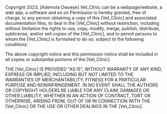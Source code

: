Copyright 2023, [Ademola Owoeye]
Vet_Clinic can be a webpage/website, a web app, a software and so on
Permission is hereby granted, free of charge, to any person obtaining a copy of this [Vet_Clinic] and associated documentation files, to deal in the [Vet_Clinic] without restriction, including without limitation the rights to use, copy, modify, merge, publish, distribute, sublicense, and/or sell copies of the [Vet_Clinic], and to permit persons to whom the [Vet_Clinic] is furnished to do so, subject to the following conditions:

The above copyright notice and this permission notice shall be included in all copies or substantial portions of the [Vet_Clinic].

THE [Vet_Clinic] IS PROVIDED "AS IS", WITHOUT WARRANTY OF ANY KIND, EXPRESS OR IMPLIED, INCLUDING BUT NOT LIMITED TO THE WARRANTIES OF MERCHANTABILITY, FITNESS FOR A PARTICULAR PURPOSE AND NONINFRINGEMENT. IN NO EVENT SHALL THE AUTHORS OR COPYRIGHT HOLDERS BE LIABLE FOR ANY CLAIM, DAMAGES OR OTHER LIABILITY, WHETHER IN AN ACTION OF CONTRACT, TORT OR OTHERWISE, ARISING FROM, OUT OF OR IN CONNECTION WITH THE [Vet_Clinic] OR THE USE OR OTHER DEALINGS IN THE [Vet_Clinic].
